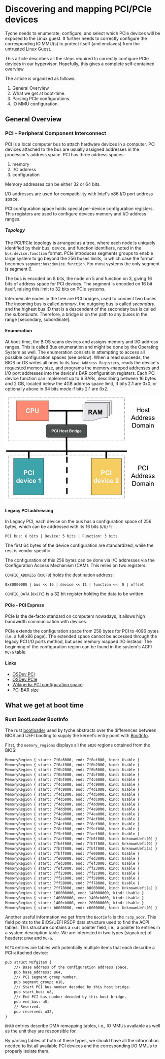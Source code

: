 # Discovering and mapping PCI/PCIe devices

Tyche needs to enumerate, configure, and select which PCIe devices will be exposed to the Linux guest.
It further needs to correctly configure the corresponding IO MMU(s) to protect itself (and enclaves) from the untrusted Linux Guest.  

This article describes all the steps required to correctly configure PCIe devices in our hypervisor.
Hopefully, this gives a complete self-contained overview.

The article is organized as follows:

1. General Overview 
2. What we get at boot-time.
3. Parsing PCIe configurations.
4. IO MMU configuration.

## General Overview 

### PCI - Peripheral Component Interconnect

PCI is a local computer bus to attach hardware devices in a computer.
PCI devices attached to the bus are usually assigned addresses in the processor's address space.
PCI has three address spaces:
1. memory
2. I/O address
3. configuration

Memory addresses can be either 32 or 64 bits. 

I/O addresses are used for compatibility with Intel's x86 I/O port address space.

PCI configuration space holds special per-device configuration registers.
This registers are used to configure devices memory and I/O address ranges.

##### Topology

The PCI/PCIe topology is arranged as a tree, where each node is uniquely
identified by their bus, device, and function identifiers, noted in the
`bus:device.function` format. PCIe introduces segments groups to enable large
system to go beyond the 256 buses limits, in which case the format becomes
`segment:bus:device.function`. For most systems the only segment is segment 0.

The bus is encoded on 8 bits, the node on 5 and function on 3, giving 16 bits of
address space for PCI devices. The segment is encoded on 16 bit itself, raising
this limit to 32 bits on PCIe systems.

Intermediate nodes in the tree are PCI bridges, used to connect two buses. The
incoming bus is called _primary_, the outgoing bus is called _secondary_, and
the highest bus ID that is a descendent of the secondary bus is called the
_subordinate_. Therefore, a bridge is on the path to any buses in the range
[secondary, subordinate].

#### Enumeration

At boot-time, the BIOS scans devices and assigns memory and I/O address ranges.
This is called Bus enumeration and might be done by the Operating System as well.
The enumeration consists in attempting to access all possible configuration spaces (see below).
When a read succeeds, the BIOS or OS writes all ones to its `Base Address Registers`, reads the device's requested memory size, and programs the memory-mapped addresses and I/O port addresses into the device's BAR configuration registers.
Each PCI device function can implement up to 6 BARs, describing between 16 bytes and 2 GB, located below the 4GB address space limit, if bits 2:1 are 0x0, or optionally above in 64 bits mode if bits 2:1 are 0x2.

![CPU_and_PCI](figs/CPU_and_PCI.jpg)

#### Legacy PCI addressing

In Legacy PCI, each device on the bus has a configuration space of 256 bytes, which can be addressed with its 16 bits `B/D/F`:
```
PCI bus: 8 bits | Device: 5 bits | Function: 3 bits  
```

The first 64 bytes of the device configuration are standardized, while the rest is vendor specific.

The configuration of this 256 bytes can be done via I/O addresses via the Configuration Access Mechanism (CAM).
This relies on two registers:

`CONFIG_ADDRESS` (`0xCF8`) holds the destination address:
```
0x80000000 | bus << 16 | device << 11 | function <<  8 | offset
```

`CONFIG_DATA` (`0xCFC`) is a 32 bit register holding the data to be written. 

#### PCIe - PCI Express

PCIe Is the de-facto standard on computers nowadays, it allows high bandwidth
communication with devices.

PCIe extends the configuration space from 256 bytes for PCI to 4096 bytes (i.e.
a full x86 page). The extended space cannot be accessed through the legacy PCI
I/O ports method, but uses memory mapped I/O instead. The beginning of the
configuration region can be found in the system's ACPI `MCFG` table.

#### Links

- [OSDev PCI](https://wiki.osdev.org/Pci)
- [OSDev PCIe](https://wiki.osdev.org/PCI_Express)
- [Wikipedia PCI configuration space](https://en.wikipedia.org/wiki/PCI_configuration_space)
- [PCI BAR size](https://stackoverflow.com/questions/19006632/how-is-a-pci-pcie-bar-size-determined)

## What we get at boot time 

### Rust BootLoader BootInfo 

The rust [bootloader](https://github.com/rust-osdev/bootloader) used by tyche abstracts over the differences between BIOS and UEFI booting to supply the kernel's entry point with [BootInfo](https://github.com/rust-osdev/bootloader/blob/main/src/boot_info.rs).

First, the `memory_regions` displays all the `e820` regions obtained from the BIOS:

```
MemoryRegion { start: 7f0a6000, end: 7f0af000, kind: Usable }
MemoryRegion { start: 7f0af000, end: 7f0b2000, kind: Usable }
MemoryRegion { start: 7f0b2000, end: 7f0b5000, kind: Usable }
MemoryRegion { start: 7f0b5000, end: 7f4bf000, kind: Usable }
MemoryRegion { start: 7f4bf000, end: 7f4c6000, kind: Usable }
MemoryRegion { start: 7f4c6000, end: 7f4c9000, kind: Usable }
MemoryRegion { start: 7f4c9000, end: 7f4d1000, kind: Usable }
MemoryRegion { start: 7f4d1000, end: 7f4d5000, kind: Usable }
MemoryRegion { start: 7f4d5000, end: 7f4dc000, kind: Usable }
MemoryRegion { start: 7f4dc000, end: 7f4dd000, kind: Usable }
MemoryRegion { start: 7f4dd000, end: 7f4e9000, kind: Usable }
MemoryRegion { start: 7f4e9000, end: 7f4ea000, kind: Usable }
MemoryRegion { start: 7f4ea000, end: 7f4ef000, kind: Usable }
MemoryRegion { start: 7f4ef000, end: 7f8ef000, kind: Usable }
MemoryRegion { start: 7f8ef000, end: 7f9ef000, kind: Usable }
MemoryRegion { start: 7f9ef000, end: 7faef000, kind: Usable }
MemoryRegion { start: 7faef000, end: 7fb6f000, kind: UnknownUefi(0) }
MemoryRegion { start: 7fb6f000, end: 7fb7f000, kind: UnknownUefi(9) }
MemoryRegion { start: 7fb7f000, end: 7fbff000, kind: UnknownUefi(a) }
MemoryRegion { start: 7fbff000, end: 7fe00000, kind: Usable }
MemoryRegion { start: 7fe00000, end: 7fed3000, kind: Usable }
MemoryRegion { start: 7fed3000, end: 7fef3000, kind: Usable }
MemoryRegion { start: 7fef3000, end: 7ff23000, kind: Usable }
MemoryRegion { start: 7ff23000, end: 7ff2c000, kind: Usable }
MemoryRegion { start: 7ff2c000, end: 7ff58000, kind: Usable }
MemoryRegion { start: 7ff58000, end: 7ff78000, kind: Usable }
MemoryRegion { start: 7ff78000, end: 80000000, kind: UnknownUefi(a) }
MemoryRegion { start: 100000000, end: 140000000, kind: Usable }
MemoryRegion { start: 140000000, end: 1400cb000, kind: Usable }
MemoryRegion { start: 1400cb000, end: 200000000, kind: Usable }
MemoryRegion { start: b0000000, end: c0000000, kind: UnknownUefi(0) }
```
Another useful information we get from the `BootInfo` is the `rsdp_addr`.
This field points to the BIOS/UEFI RSDP data structure used to find the ACPI tables.
This structure contains a `xsdt` pointer field, i.e., a pointer to entries in a system description table.
We are interested in two types (signature) of headers: `DMAR` and `MCFG`.

`MCFG` entries are tables with potentially multiple items that each describe a PCI-attached device:

```
pub struct McfgItem {
    /// Base address of the configuration address space.
    pub base_address: u64,
    /// PCI segment group number.
    pub segment_group: u16,
    /// Start PCI bus number decoded by this host bridge.
    pub start_bus: u8,
    /// End PCI bus number decoded by this host bridge.
    pub end_bus: u8,
    // Reserved.
    pub reserved: u32,
}
```

`DMAR` entries describe DMA remapping tables, i.e., IO MMUs available as well as the unit they are responsible for.

By parsing tables of both of these types, we should have all the information needed to list all available PCI devices and the corresponding I/O MMUs to properly isolate them.
